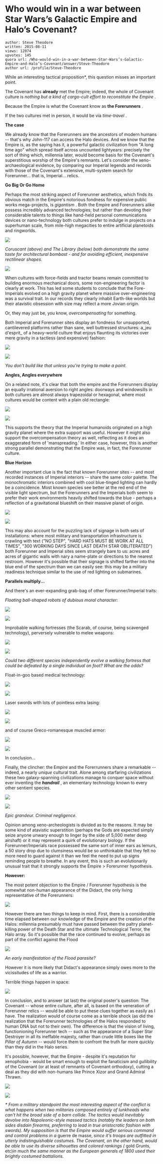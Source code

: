 # Who would win in a war between Star Wars’s Galactic Empire and Halo’s Covenant?

	author: Steve Theodore
	written: 2015-08-11
	views: 12074
	upvotes: 145
	quora url: /Who-would-win-in-a-war-between-Star-Wars’s-Galactic-Empire-and-Halo’s-Covenant/answer/Steve-Theodore
	author url: /profile/Steve-Theodore


While an interesting tactical proposition*, this question misses an important point.

The Covenant has __already__  met the Empire; indeed, the whole of Covenant culture is _nothing but a kind of cargo-cult effort to reconstitute the Empire_ .

Because the Empire is what the Covenant know as __the Forerunners__ .

If the two cultures met in person, it would be via _time-travel_ .

__The case__ 

We already know that the Forerunners are the ancestors of modern humans -- that's why John-117 can access the Halo devices. And we know that the Empire is, as the saying has it, a powerful galactic civilization from "A long time ago" which spread itself across uncounted lightyears: precisely the sort of thing which, millennia later, would become basis for the Covenant's superstitious worship of the Empire's remnants. Let's consider the xeno-archaeological evidence, by comparing our Imperial legends and records with those of the Covenant's extensive, multi-system search for Forerunner... that is, Imperial... relics.

__Go Big Or Go Home__ 

Perhaps the most striking aspect of Forerunner aesthetics, which finds its obvious match in the Empire's notorious fondness for expensive public works mega-projects, is _gigantism_ . Both the Empire and Forerunners alike possess incredibly advanced technologies; but rather than devoting their considerable talents to things like hand-held personal communications devices or nano-technology both cultures prefer to indulge in projects on a superhuman scale, from mile-high megacities to entire artificial planetoids and ringworlds.

![](https://qph.fs.quoracdn.net/main-qimg-c7ba114c7a3fc7918ffceac5d77973cd)

_Coruscant (above) and The Library (below) both demonstrate the same taste for architectural bombast - and for avoiding efficient, inexpensive rectilinear shapes._ 

![](https://qph.fs.quoracdn.net/main-qimg-1693aa6fce5f9a80890844bee6c562d3)

When cultures with force-fields and tractor beams remain committed to building enormous mechanical doors, some non-engineering factor is clearly at work. This has led some students to conclude that the Fore-Imperials evolved on a high gravity planet where massive over-engineering was a survival trait. In our records they clearly inhabit Earth-like worlds but their atavistic obsession with size may reflect a more Jovian origin.

Or, they may just be, you know, _overcompensating_ for something.

Both Imperial and Forerunner sites display an fondness for unsupported, cantilevered platforms rather than sane, well buttressed structures: a_jeu d'esprit_  of a heavy-world culture that enjoys flaunting its victories over mere gravity in a tactless (and expensive) fashion:

![](https://qph.fs.quoracdn.net/main-qimg-060e2b08ff2e4bec6720399492f3bf21)

![](https://qph.fs.quoracdn.net/main-qimg-ffa74349799691f8fa0c695a5d18baae-c)

_You don't build like that unless you're trying to make a point._ 

__Angles, Angles everywhere__ 

On a related note, it's clear that both the empire and the Forerunners display an equally irrational aversion to right angles: doorways and windowsills in both cultures are almost always trapezoidal or hexagonal, where most cultures would be content with a plain old rectangle:

![](https://qph.fs.quoracdn.net/main-qimg-134103cced12c75f35491a06f7ccd136-c)

![](https://qph.fs.quoracdn.net/main-qimg-5b0658500a2008eeb8b5860722ce0181-c)

This supports the theory that the Imperial humanoids originated on a high gravity planet where the extra support was useful. However it might also support the overcompensation theory as well, reflecting as it does an exaggerated form of 'manspreading.' In either case, however, this is another strong parallel demonstrating that the Empire was, in fact, the Forerunner culture.

__Blue Horizon__ 

Another important clue is the fact that known Forerunner sites -- and most recorded instances of Imperial interiors -- share the same color palette. The monochromatic interiors combined with cool blue-tinged lighting can hardly be a coincidence. Most known species see better at the red end of the visible light spectrum, but the Forerunners and the Imperials both seem to prefer their work environments heavily shifted towards the blue - perhaps a reflection of a gravitational blueshift on their massive planet of origin.

![](https://qph.fs.quoracdn.net/main-qimg-ff845ec93951f8b8b3a91c23790957b8-c)

![](https://qph.fs.quoracdn.net/main-qimg-2ff3e095cc5ee62f158473bb335435cb-c)

This may also account for the puzzling lack of signage in both sets of installations: where most military and transportation infrastructure is crawling with text ("NO STEP", "HARD HATS MUST BE WORK AT ALL TIMES", "300 WORKING DAYS SINCE LAST DEATH STAR OBLITERATED") both Forerunner and Imperial sites seem strangely bare to us: acres and acres of gigantic walls with nary a name-plate or directions to the nearest restroom. However it's possible that their signage is shifted farther into the blue end of the spectrum than we can easily see: this may be a military readiness technique similar to the use of red lighting on submarines.

__Parallels multiply...__ 

And there's an ever-expanding grab-bag of other Forerunner/Imperial traits:

_Floating ball-shaped robots of dubious moral character:_ 

![](https://qph.fs.quoracdn.net/main-qimg-e9ce93bdfa12ac1d22041e2886f42d02-c)

![](https://qph.fs.quoracdn.net/main-qimg-a2855cfecdd8b3b12ad60a1b8d7324b2-c)

Improbable walking fortresses (the Scarab, of course, being scavenged technology), perversely vulnerable to melee weapons:

![](https://qph.fs.quoracdn.net/main-qimg-699b2f4bacc12c5055841c29f772d9b5-c)

![](https://qph.fs.quoracdn.net/main-qimg-74fd025dd88539b31a9c26105ab3b8c5-c)

_Could two different species independently evolve a walking fortress that could be defeated by a single individual on foot? What are the odds?_ 

Float-in-goo based medical technology:

![](https://qph.fs.quoracdn.net/main-qimg-b293fc3c2c94613a174111a8f608937b-c)

![](https://qph.fs.quoracdn.net/main-qimg-488401a6967d1143bce76b25140fc89c-c)

Laser swords with lots of pointless extra lasing:

![](https://qph.fs.quoracdn.net/main-qimg-2292ad72e0da0fd981b23d05f00718a5-c)

![](https://qph.fs.quoracdn.net/main-qimg-8ed93f6b9f25d8b126b639963707eddf-c)

and of course Greco-romanesque muscled armor:

![](https://qph.fs.quoracdn.net/main-qimg-be9b06e7d0e0b3552f82807c073c66b0)

![](https://qph.fs.quoracdn.net/main-qimg-161f4777a4d01adb58071776ec059853-c)

In conclusion…

Finally, the clincher: the Empire and the Forerrunners share a remarkable -- indeed, a nearly _unique_  cultural trait. Alone among starfaring civilizations these two galaxy-spanning civilizations manage to conquer space without ever inventing the ___handrail___ , an elementary technology known to every other sentient species.

![](https://qph.fs.quoracdn.net/main-qimg-eaa44d719e04dec0f90107690d2aa9fb-c)

![](https://qph.fs.quoracdn.net/main-qimg-3d755e67ec51e3b88234fa9692313ce9-c)

_Epic grandeur. Criminal negligence._ 

Opinion among xeno-archeologists is divided as to the reasons. It may be some kind of atavistic superstition (perhaps the Gods are expected simply seize anyone unwary enough to linger by the side of 5,000 meter deep airshaft) or it may represent a quirk of evolutionary biology. If the Forerunner/Imperials race possessed the same sort of inner ears as lemurs, a 50 story drop due to clumsiness would be so unthinkable that they felt no more need to guard against it than we feel the need to put up signs reminding people to breathe. In any event, this is such an evolutionarily unusual trait that it strongly supports the Empire > Forerunner hypothesis.

__However:__ 

The most potent objection to the Empire / Forerunner hypothesis is the somewhat non-human appearance of the Didact, the only living representative of the Forerunners:

![](https://qph.fs.quoracdn.net/main-qimg-5513d78448a186b8dcc0784ce8ef1e8c-c)

However there are two things to keep in mind. First, there is a considerable time elapsed between our knowledge of the Empire and the creation of the Halos: millennia presumably must have passed between the paltry planet-killing power of the Death Star and the ultimate Technological Terror, the Halo array. So it's possible that the race continued to evolve, perhaps as part of the conflict against the Flood

![](https://qph.fs.quoracdn.net/main-qimg-34161763ac8010390b2c6fc44e7a773a-c)

_An early manifestation of the Flood parasite?_ 

However it is more likely that Didact's appearance simply owes more to the vicissitudes of life as a warrior.

Terrible things happen in space:

![](https://qph.fs.quoracdn.net/main-qimg-cded3bea001c2537dddc23b7aa74bb1a-c)

In conclusion, and to answer (at last) the original poster's question:
The Covenant -- whose entire culture, after all, is based on the veneration of Forerunner relics -- would be able to put these clues together as easily as I have. The realization would of course come as a terrible shock (as did the realization that the Forerunner technologies of the Halos responded to human DNA but not to their own). The difference is that the vision of living, functionioning Forerunner tech -- such as the appearance of a Super Star Destroyer in all its ineffable majesty, rather than crude little boxes like the _Pillar of Autumn_  -- would force them to confront the truth far more quickly than they did in the Halo series.

It's possible, however, that the Empire - despite it's reputation for xenophobia - would be smart enough to exploit the fanaticism and gullibility of the Covenant (or at least of remnants of Covenant orthodoxy), cutting a deal as they did with non-humans like Prince Xizor and Grand Admiral Thrawn.

![](https://qph.fs.quoracdn.net/main-qimg-86bc06ddde4ec15d10079b234dc30b44-c)

![](https://qph.fs.quoracdn.net/main-qimg-3ef148649d461569293a23cf3bee7be3-c)

_* From a military standpoint the most interesting aspect of the conflict is what happens when two militaries composed entirely of lunkheads who can't hit the broad side of a barn collide. The tactics would inevitably devolve into Napoleonic-style massed tactics (notably the leaders on both sides disdain firearms, preferring to lead in true aristocratic fashion with swords). My supposition is that the Empire would suffer serious command and control problems in a_ guerre de masse, _since it's troops are outfitted in utterly indistinguishable costumes. The Covenant, on the other hand, would be able to use its diverse silhouettes and colored rankings (_ gold Grunts, etc)_in much the same manner as the European generals of 1800 used their brightly costumed battalions._ 

